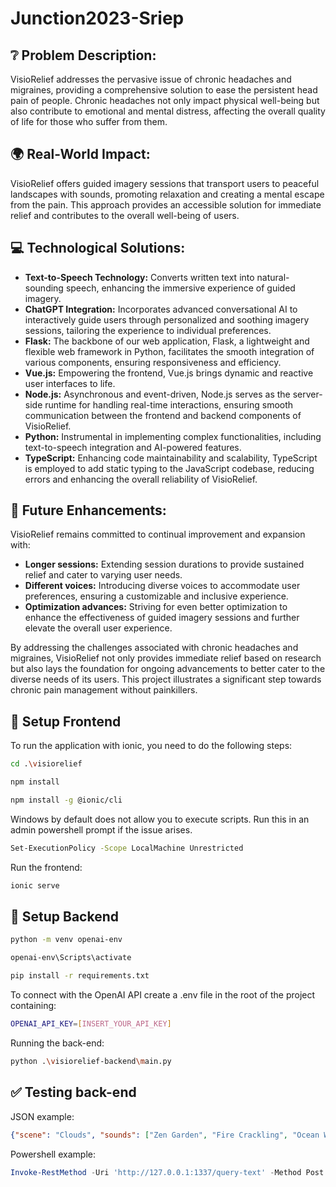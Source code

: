 # Junction2023-Sriep

## ❔ Problem Description:
VisioRelief addresses the pervasive issue of chronic headaches and migraines, providing a comprehensive solution to ease the persistent head pain of people. Chronic headaches not only impact physical well-being but also contribute to emotional and mental distress, affecting the overall quality of life for those who suffer from them.

## 🌍 Real-World Impact:
VisioRelief offers guided imagery sessions that transport users to peaceful landscapes with sounds, promoting relaxation and creating a mental escape from the pain. This approach provides an accessible solution for immediate relief and contributes to the overall well-being of users.

## 💻 Technological Solutions:
- **Text-to-Speech Technology:** Converts written text into natural-sounding speech, enhancing the immersive experience of guided imagery.
- **ChatGPT Integration:** Incorporates advanced conversational AI to interactively guide users through personalized and soothing imagery sessions, tailoring the experience to individual preferences.
- **Flask:** The backbone of our web application, Flask, a lightweight and flexible web framework in Python, facilitates the smooth integration of various components, ensuring responsiveness and efficiency.
- **Vue.js:** Empowering the frontend, Vue.js brings dynamic and reactive user interfaces to life.
- **Node.js:** Asynchronous and event-driven, Node.js serves as the server-side runtime for handling real-time interactions, ensuring smooth communication between the frontend and backend components of VisioRelief.
- **Python:** Instrumental in implementing complex functionalities, including text-to-speech integration and AI-powered features.
- **TypeScript:** Enhancing code maintainability and scalability, TypeScript is employed to add static typing to the JavaScript codebase, reducing errors and enhancing the overall reliability of VisioRelief.

## 💭 Future Enhancements:
VisioRelief remains committed to continual improvement and expansion with:
- **Longer sessions:** Extending session durations to provide sustained relief and cater to varying user needs.  
- **Different voices:** Introducing diverse voices to accommodate user preferences, ensuring a customizable and inclusive experience.
- **Optimization advances:** Striving for even better optimization to enhance the effectiveness of guided imagery sessions and further elevate the overall user experience.

By addressing the challenges associated with chronic headaches and migraines, VisioRelief not only provides immediate relief based on research but also lays the foundation for ongoing advancements to better cater to the diverse needs of its users. This project illustrates a significant step towards chronic pain management without painkillers.

## 🔧 Setup Frontend
To run the application with ionic, you need to do the following steps:

```bash
cd .\visiorelief
```
```bash
npm install
```
```bash
npm install -g @ionic/cli
```
Windows by default does not allow you to execute scripts. Run this in an admin powershell prompt if the issue arises.
```bash
Set-ExecutionPolicy -Scope LocalMachine Unrestricted
```
Run the frontend:
```bash
ionic serve
```

## 🔨 Setup Backend
```bash
python -m venv openai-env
```
```bash
openai-env\Scripts\activate
```
```bash
pip install -r requirements.txt
```
To connect with the OpenAI API create a .env file in the root of the project containing:
```bash
OPENAI_API_KEY=[INSERT_YOUR_API_KEY]
```
Running the back-end:
```bash
python .\visiorelief-backend\main.py
```

## ✅ Testing back-end
JSON example:
```json
{"scene": "Clouds", "sounds": ["Zen Garden", "Fire Crackling", "Ocean Waves" ],  "length": 10 }
```
Powershell example:
```powershell
Invoke-RestMethod -Uri 'http://127.0.0.1:1337/query-text' -Method Post -Headers @{"Content-Type"="application/json"} -Body '{"scene": "Clouds", "sounds": ["Zen Garden", "Fire Crackling", "Ocean Waves"], "length": 100}'
```

